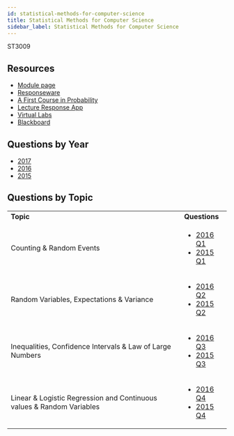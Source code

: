 ```yaml
---
id: statistical-methods-for-computer-science
title: Statistical Methods for Computer Science
sidebar_label: Statistical Methods for Computer Science
---
```


ST3009

## Resources

* [Module page](https://www.scss.tcd.ie/Doug.Leith/ST3009/)
* [Responseware](https://responseware.turningtechnologies.com/responseware/)
* [A First Course in Probability](http://zalsiary.kau.edu.sa/Files/0009120/Files/119387_A_First_Course_in_Probability_8th_Edition.pdf)
* [Lecture Response App](https://www.turningtechnologies.com/student)
* [Virtual Labs](https://www.scss.tcd.ie/SCSS_VirtualLabs/)
* [Blackboard](https://mymodule.tcd.ie/)

## Questions by Year

-   [2017](https://www.tcd.ie/academicregistry/exams/assets/local/past-papers2017/ST/ST3009-1.PDF)
-   [2016](https://www.scss.tcd.ie/Doug.Leith/ST3009/finalexam2015.pdf)
-   [2015](https://www.tcd.ie/academicregistry/exams/assets/local/past-papers2015/ST/ST3009-1.PDF)

## Questions by Topic
<table class="examQuestions" width="700px">
    <tr>
        <td><strong>Topic</strong></td>
        <td><strong>Questions</strong></td>
    </tr>
    <tr>
        <td>Counting &amp; Random Events</td>
        <td>
            <ul class="questions">
        <li><a href="https://www.scss.tcd.ie/Doug.Leith/ST3009/finalexam2015.pdf#page=2">2016 Q1</a></li>
        <li><a href="https://www.tcd.ie/academicregistry/exams/assets/local/past-papers2015/ST/ST3009-1.PDF#page=2">2015 Q1</a></li>
            </ul>
        </td>
    </tr>
    <tr>
        <td>Random Variables, Expectations &amp; Variance</td>
        <td>
            <ul class="questions">
        <li><a href="https://www.scss.tcd.ie/Doug.Leith/ST3009/finalexam2015.pdf#page=2&zoom=0,0,200">2016 Q2</a></li>
        <li><a href="https://www.tcd.ie/academicregistry/exams/assets/local/past-papers2015/ST/ST3009-1.PDF#page=3">2015 Q2</a></li>
            </ul>
        </td>
    </tr>
    <tr>
        <td>Inequalities, Confidence Intervals &amp; Law of Large Numbers</td>
        <td>
            <ul class="questions">
        <li><a href="https://www.scss.tcd.ie/Doug.Leith/ST3009/finalexam2015.pdf#page=2&zoom=0,0,500">2016 Q3</a></li>
        <li><a href="https://www.tcd.ie/academicregistry/exams/assets/local/past-papers2015/ST/ST3009-1.PDF#page=4">2015 Q3</a></li>
            </ul>
        </td>
    </tr>
    <tr>
        <td>Linear &amp; Logistic Regression and Continuous values &amp; Random Variables</td>
        <td>
            <ul class="questions">
        <li><a href="https://www.scss.tcd.ie/Doug.Leith/ST3009/finalexam2015.pdf#page=2&zoom=0,0,800">2016 Q4</a></li>
        <li><a href="https://www.tcd.ie/academicregistry/exams/assets/local/past-papers2015/ST/ST3009-1.PDF#page=5">2015 Q4</a></li>
            </ul>
        </td>
    </tr>
</table>
